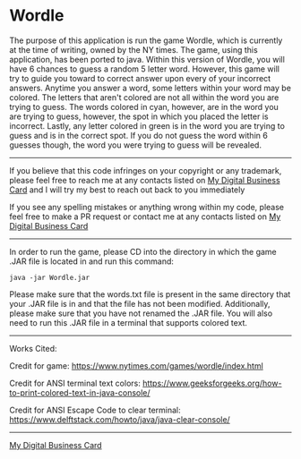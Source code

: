 **Wordle**
=============
The purpose of this application is run the game Wordle, which is currently at the time of writing, owned by the NY times. The game, using this application, has been ported to java. Within this version of Wordle, you will have 6 chances to guess a random 5 letter word. However, this game will try to guide you toward to correct answer upon every of your incorrect answers. Anytime you answer a word, some letters within your word may be colored. The letters that aren't colored are not all within the word you are trying to guess. The words colored in cyan, however, are in the word you are trying to guess, however, the spot in which you placed the letter is incorrect. Lastly, any letter colored in green is in the word you are trying to guess and is in the correct spot. If you do not guess the word within 6 guesses though, the word you were trying to guess will be revealed.
___
If you believe that this code infringes on your copyright or any trademark, please feel free to reach me at any contacts listed on [My Digital Business Card](https://card.azamserver.com/) and I will try my best to reach out back to you immediately

If you see any spelling mistakes or anything wrong within my code, please feel free to make a PR request or contact me at any contacts listed on [My Digital Business Card](https://card.azamserver.com/)
___
In order to run the game, please CD into the directory in which the game .JAR file is located in and run this command:
```shell
java -jar Wordle.jar
```
Please make sure that the words.txt file is present in the same directory that your .JAR file is in and that the file has not been modified. Additionally, please make sure that you have not renamed the .JAR file. You will also need to run this .JAR file in a terminal that supports colored text.
___
Works Cited:

Credit for game: https://www.nytimes.com/games/wordle/index.html

Credit for ANSI terminal text colors: https://www.geeksforgeeks.org/how-to-print-colored-text-in-java-console/

Credit for ANSI Escape Code to clear terminal: https://www.delftstack.com/howto/java/java-clear-console/
___
[My Digital Business Card](https://card.azamserver.com/)
